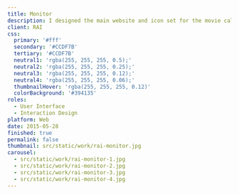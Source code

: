 ```yaml
---
title: Monitor
description: I designed the main website and icon set for the movie called Monitor.
client: RAI
css:
  primary: '#fff'
  secondary: '#CCDF7B'
  tertiary: '#CCDF7B'
  neutral1: 'rgba(255, 255, 255, 0.5);'
  neutral2: 'rgba(255, 255, 255, 0.25);'
  neutral3: 'rgba(255, 255, 255, 0.12);'
  neutral4: 'rgba(255, 255, 255, 0.06);'
  thumbnailHover: 'rgba(255, 255, 255, 0.12)'
  colorBackground: '#394135'
roles:
  - User Interface
  - Interaction Design
platform: Web
date: 2015-05-28
finished: true
permalink: false
thumbnail: src/static/work/rai-monitor.jpg
carousel:
  - src/static/work/rai-monitor-1.jpg
  - src/static/work/rai-monitor-2.jpg
  - src/static/work/rai-monitor-3.jpg
  - src/static/work/rai-monitor-4.jpg
---
```

